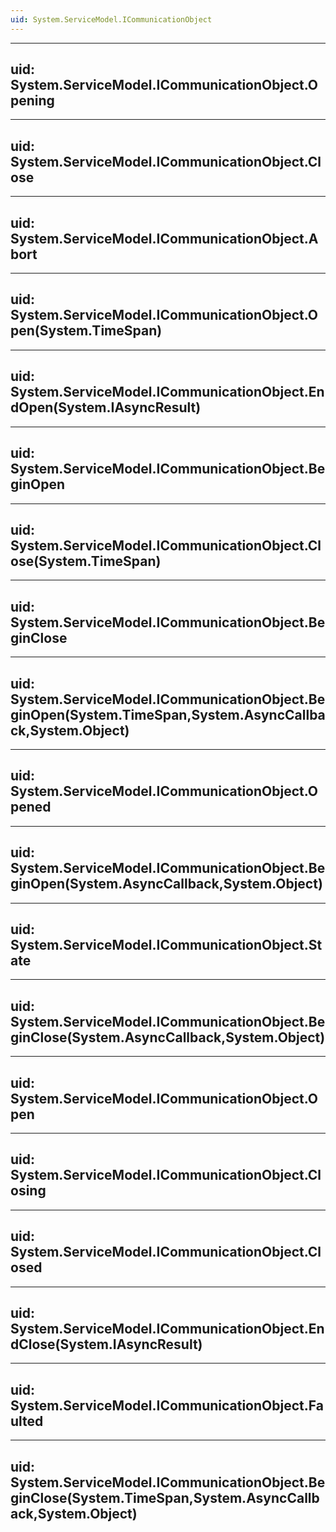 ```yaml
---
uid: System.ServiceModel.ICommunicationObject
---
```


---
uid: System.ServiceModel.ICommunicationObject.Opening
---

---
uid: System.ServiceModel.ICommunicationObject.Close
---

---
uid: System.ServiceModel.ICommunicationObject.Abort
---

---
uid: System.ServiceModel.ICommunicationObject.Open(System.TimeSpan)
---

---
uid: System.ServiceModel.ICommunicationObject.EndOpen(System.IAsyncResult)
---

---
uid: System.ServiceModel.ICommunicationObject.BeginOpen
---

---
uid: System.ServiceModel.ICommunicationObject.Close(System.TimeSpan)
---

---
uid: System.ServiceModel.ICommunicationObject.BeginClose
---

---
uid: System.ServiceModel.ICommunicationObject.BeginOpen(System.TimeSpan,System.AsyncCallback,System.Object)
---

---
uid: System.ServiceModel.ICommunicationObject.Opened
---

---
uid: System.ServiceModel.ICommunicationObject.BeginOpen(System.AsyncCallback,System.Object)
---

---
uid: System.ServiceModel.ICommunicationObject.State
---

---
uid: System.ServiceModel.ICommunicationObject.BeginClose(System.AsyncCallback,System.Object)
---

---
uid: System.ServiceModel.ICommunicationObject.Open
---

---
uid: System.ServiceModel.ICommunicationObject.Closing
---

---
uid: System.ServiceModel.ICommunicationObject.Closed
---

---
uid: System.ServiceModel.ICommunicationObject.EndClose(System.IAsyncResult)
---

---
uid: System.ServiceModel.ICommunicationObject.Faulted
---

---
uid: System.ServiceModel.ICommunicationObject.BeginClose(System.TimeSpan,System.AsyncCallback,System.Object)
---
